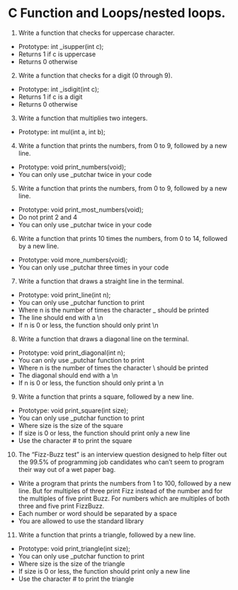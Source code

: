 # C Function and Loops/nested loops.
1. Write a function that checks for uppercase character.
  * Prototype: int _isupper(int c);
  * Returns 1 if c is uppercase
  * Returns 0 otherwise
2. Write a function that checks for a digit (0 through 9).
  * Prototype: int _isdigit(int c);
  * Returns 1 if c is a digit
  * Returns 0 otherwise
3. Write a function that multiplies two integers.
  * Prototype: int mul(int a, int b);
4. Write a function that prints the numbers, from 0 to 9, followed by a new line.
  * Prototype: void print_numbers(void);
  * You can only use _putchar twice in your code
5. Write a function that prints the numbers, from 0 to 9, followed by a new line.
  * Prototype: void print_most_numbers(void);
  * Do not print 2 and 4
  * You can only use _putchar twice in your code
6. Write a function that prints 10 times the numbers, from 0 to 14, followed by a new line.
  * Prototype: void more_numbers(void);
  * You can only use _putchar three times in your code
7. Write a function that draws a straight line in the terminal.

  * Prototype: void print_line(int n);
  * You can only use _putchar function to print
  * Where n is the number of times the character _ should be printed
  * The line should end with a \n
  * If n is 0 or less, the function should only print \n
8. Write a function that draws a diagonal line on the terminal.

  * Prototype: void print_diagonal(int n);
  * You can only use _putchar function to print
  * Where n is the number of times the character \ should be printed
  * The diagonal should end with a \n
  * If n is 0 or less, the function should only print a \n
9. Write a function that prints a square, followed by a new line.
  * Prototype: void print_square(int size);
  * You can only use _putchar function to print
  * Where size is the size of the square
  * If size is 0 or less, the function should print only a new line
  * Use the character # to print the square
10. The “Fizz-Buzz test” is an interview question designed to help filter out the 99.5% of programming job candidates who can’t seem to program their way out of a wet paper bag.

   * Write a program that prints the numbers from 1 to 100, followed by a new line. But for multiples of three print Fizz instead of the number and for the multiples of five print Buzz. For numbers which are multiples of both three and five print FizzBuzz.
   * Each number or word should be separated by a space
   * You are allowed to use the standard library
11. Write a function that prints a triangle, followed by a new line.

 * Prototype: void print_triangle(int size);
 * You can only use _putchar function to print
 * Where size is the size of the triangle
 * If size is 0 or less, the function should print only a new line
 * Use the character # to print the triangle

